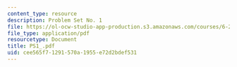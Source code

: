 ```yaml
---
content_type: resource
description: Problem Set No. 1
file: https://ol-ocw-studio-app-production.s3.amazonaws.com/courses/6-263j-data-communication-networks-fall-2002/cee565f71291570a1955e72d2bdef531_PS1_.pdf
file_type: application/pdf
resourcetype: Document
title: PS1_.pdf
uid: cee565f7-1291-570a-1955-e72d2bdef531
---
```

